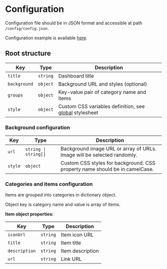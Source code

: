 # Configuration

Configuration file should be in JSON format and accessible at path `/config/config.json`.

Configuration example is available [here](../public/config/config.example.json).

## Root structure

| Key | Type | Description |
| --- | ---- | ----------- |
| `title` | `string` | Dashboard title |
| `background` | `object` | Background URL and styles (optional) |
| `groups` | `object` | Key-value pair of category name and items |
| `style` | `object` | Custom CSS variables definition, see [global](../src/index.css) stylesheet |

### Background configuration

| Key | Type | Description |
| --- | ---- | ----------- |
| `url` | `string \| string[]` | Background image URL or array of URLs. Image will be selected randomly. |
| `style` | `object` | Custom CSS styles for background. CSS property name should be in camelCase. |

### Categories and items configuration

Items are grouped into categories in dictionary object.

Object key is category name and value is array of items.

**Item object properties:**

| Key | Type | Description |
| --- | ---- | ----------- |
| `iconUrl` | `string` | Item icon URL |
| `title` | `string` | Item title |
| `description` | `string` | Item description |
| `url` | `string` | Link URL |
